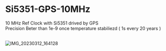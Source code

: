# Si5351-GPS-10MHz

10 MHz Ref Clock with Si5351 drived by GPS<br>
Precision Beter than 1e-9 once temperature stabiliezd  ( 1s every 20 years )<br><br>

![IMG_20230312_164128](https://user-images.githubusercontent.com/30392727/224561548-ff2ecb24-9668-4c03-8d42-3ba346d70167.jpg)
